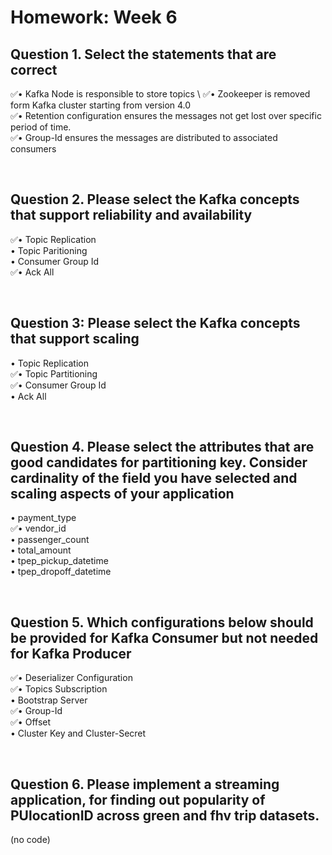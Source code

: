 # Homework: Week 6

## Question 1. Select the statements that are correct

:white_check_mark:• Kafka Node is responsible to store topics \ 
:white_check_mark:• Zookeeper is removed form Kafka cluster starting from version 4.0 \
:white_check_mark:• Retention configuration ensures the messages not get lost over specific period of time. \
:white_check_mark:• Group-Id ensures the messages are distributed to associated consumers

<br>

## Question 2. Please select the Kafka concepts that support reliability and availability

:white_check_mark:• Topic Replication \
• Topic Paritioning \
• Consumer Group Id \
:white_check_mark:• Ack All 

<br>

## Question 3: Please select the Kafka concepts that support scaling

• Topic Replication \
:white_check_mark:• Topic Partitioning \
:white_check_mark:• Consumer Group Id \
• Ack All

<br>

## Question 4. Please select the attributes that are good candidates for partitioning key. Consider cardinality of the field you have selected and scaling aspects of your application

• payment_type \
:white_check_mark:• vendor_id \
• passenger_count \
• total_amount \
• tpep_pickup_datetime \
• tpep_dropoff_datetime 

<br>

## Question 5.  Which configurations below should be provided for Kafka Consumer but not needed for Kafka Producer

:white_check_mark:• Deserializer Configuration \
:white_check_mark:• Topics Subscription \
• Bootstrap Server \
:white_check_mark:• Group-Id \
:white_check_mark:• Offset \
• Cluster Key and Cluster-Secret 

<br>

## Question 6. Please implement a streaming application, for finding out popularity of PUlocationID across green and fhv trip datasets. 

(no code)